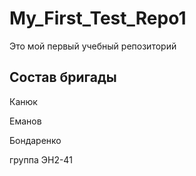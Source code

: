 # My_First_Test_Repo1
Это мой первый учебный репозиторий

## Состав бригады
Канюк

Еманов

Бондаренко

группа ЭН2-41
